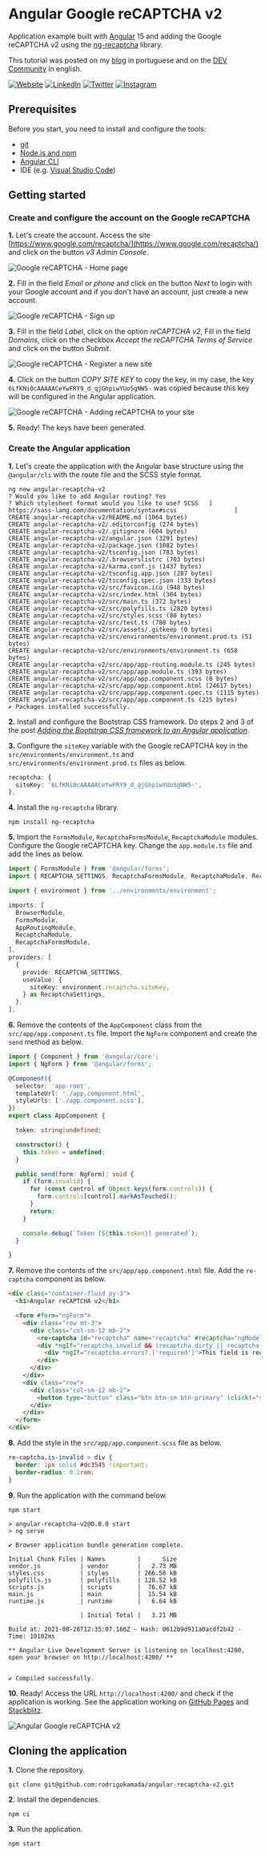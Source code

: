 # Angular Google reCAPTCHA v2


Application example built with [Angular](https://angular.io/) 15 and adding the Google reCAPTCHA v2 using the [ng-recaptcha](https://www.npmjs.com/package/ng-recaptcha) library.

This tutorial was posted on my [blog](https://rodrigo.kamada.com.br/blog/adicionando-o-componente-google-recaptcha-v2-em-uma-aplicacao-angular) in portuguese and on the [DEV Community](https://dev.to/rodrigokamada/adding-the-google-recaptcha-v2-to-an-angular-application-1o7o) in english.



[![Website](https://shields.braskam.com/v1/shields?name=website&format=rectangle&size=small&radius=5)](https://rodrigo.kamada.com.br)
[![LinkedIn](https://shields.braskam.com/v1/shields?name=linkedin&format=rectangle&size=small&radius=5)](https://www.linkedin.com/in/rodrigokamada)
[![Twitter](https://shields.braskam.com/v1/shields?name=twitter&format=rectangle&size=small&radius=5&socialAccount=rodrigokamada)](https://twitter.com/rodrigokamada)
[![Instagram](https://shields.braskam.com/v1/shields?name=instagram&format=rectangle&size=small&radius=5)](https://www.instagram.com/rodrigokamada)



## Prerequisites


Before you start, you need to install and configure the tools:

* [git](https://git-scm.com/)
* [Node.js and npm](https://nodejs.org/)
* [Angular CLI](https://angular.io/cli)
* IDE (e.g. [Visual Studio Code](https://code.visualstudio.com/))



## Getting started


### Create and configure the account on the Google reCAPTCHA


**1.** Let's create the account. Access the site [https://www.google.com/recaptcha/](https://www.google.com/recaptcha/) and click on the button *v3 Admin Console*.

![Google reCAPTCHA - Home page](docs/images/recaptcha-step1.png)

**2.** Fill in the field *Email or phone* and click on the button *Next* to login with your Google account and if you don't have an account, just create a new account.

![Google reCAPTCHA - Sign up](docs/images/recaptcha-step2.png)

**3.** Fill in the field *Label*, click on the option *reCAPTCHA v2*, Fill in the field *Domains*, click on the checkbox *Accept the reCAPTCHA Terms of Service* and click on the button *Submit*.

![Google reCAPTCHA - Register a new site](docs/images/recaptcha-step3.png)

**4.** Click on the button *COPY SITE KEY* to copy the key, in my case, the key `6LfKNi0cAAAAACeYwFRY9_d_qjGhpiwYUo5gNW5-` was copied because this key will be configured in the Angular application.

![Google reCAPTCHA - Adding reCAPTCHA to your site](docs/images/recaptcha-step4.png)

**5.** Ready! The keys have been generated.


### Create the Angular application


**1.** Let's create the application with the Angular base structure using the `@angular/cli` with the route file and the SCSS style format.

```shell
ng new angular-recaptcha-v2
? Would you like to add Angular routing? Yes
? Which stylesheet format would you like to use? SCSS   [ https://sass-lang.com/documentation/syntax#scss                ]
CREATE angular-recaptcha-v2/README.md (1064 bytes)
CREATE angular-recaptcha-v2/.editorconfig (274 bytes)
CREATE angular-recaptcha-v2/.gitignore (604 bytes)
CREATE angular-recaptcha-v2/angular.json (3291 bytes)
CREATE angular-recaptcha-v2/package.json (1082 bytes)
CREATE angular-recaptcha-v2/tsconfig.json (783 bytes)
CREATE angular-recaptcha-v2/.browserslistrc (703 bytes)
CREATE angular-recaptcha-v2/karma.conf.js (1437 bytes)
CREATE angular-recaptcha-v2/tsconfig.app.json (287 bytes)
CREATE angular-recaptcha-v2/tsconfig.spec.json (333 bytes)
CREATE angular-recaptcha-v2/src/favicon.ico (948 bytes)
CREATE angular-recaptcha-v2/src/index.html (304 bytes)
CREATE angular-recaptcha-v2/src/main.ts (372 bytes)
CREATE angular-recaptcha-v2/src/polyfills.ts (2820 bytes)
CREATE angular-recaptcha-v2/src/styles.scss (80 bytes)
CREATE angular-recaptcha-v2/src/test.ts (788 bytes)
CREATE angular-recaptcha-v2/src/assets/.gitkeep (0 bytes)
CREATE angular-recaptcha-v2/src/environments/environment.prod.ts (51 bytes)
CREATE angular-recaptcha-v2/src/environments/environment.ts (658 bytes)
CREATE angular-recaptcha-v2/src/app/app-routing.module.ts (245 bytes)
CREATE angular-recaptcha-v2/src/app/app.module.ts (393 bytes)
CREATE angular-recaptcha-v2/src/app/app.component.scss (0 bytes)
CREATE angular-recaptcha-v2/src/app/app.component.html (24617 bytes)
CREATE angular-recaptcha-v2/src/app/app.component.spec.ts (1115 bytes)
CREATE angular-recaptcha-v2/src/app/app.component.ts (225 bytes)
✔ Packages installed successfully.
```

**2.** Install and configure the Bootstrap CSS framework. Do steps 2 and 3 of the post *[Adding the Bootstrap CSS framework to an Angular application](https://github.com/rodrigokamada/angular-bootstrap)*.

**3.** Configure the `siteKey` variable with the Google reCAPTCHA key in the `src/environments/environment.ts` and `src/environments/environment.prod.ts` files as below.

```typescript
recaptcha: {
  siteKey: '6LfKNi0cAAAAACeYwFRY9_d_qjGhpiwYUo5gNW5-',
},
```

**4.** Install the `ng-recaptcha` library.

```shell
npm install ng-recaptcha
```

**5.** Import the `FormsModule`, `RecaptchaFormsModule`, `RecaptchaModule` modules. Configure the Google reCAPTCHA key. Change the `app.module.ts` file and add the lines as below.

```typescript
import { FormsModule } from '@angular/forms';
import { RECAPTCHA_SETTINGS, RecaptchaFormsModule, RecaptchaModule, RecaptchaSettings } from 'ng-recaptcha';

import { environment } from '../environments/environment';

imports: [
  BrowserModule,
  FormsModule,
  AppRoutingModule,
  RecaptchaModule,
  RecaptchaFormsModule,
],
providers: [
  {
    provide: RECAPTCHA_SETTINGS,
    useValue: {
      siteKey: environment.recaptcha.siteKey,
    } as RecaptchaSettings,
  },
],
```

**6.** Remove the contents of the `AppComponent` class from the `src/app/app.component.ts` file. Import the `NgForm` component and create the `send` method as below.

```typescript
import { Component } from '@angular/core';
import { NgForm } from '@angular/forms';

@Component({
  selector: 'app-root',
  templateUrl: './app.component.html',
  styleUrls: ['./app.component.scss'],
})
export class AppComponent {

  token: string|undefined;

  constructor() {
    this.token = undefined;
  }

  public send(form: NgForm): void {
    if (form.invalid) {
      for (const control of Object.keys(form.controls)) {
        form.controls[control].markAsTouched();
      }
      return;
    }

    console.debug(`Token [${this.token}] generated`);
  }

}
```

**7.** Remove the contents of the `src/app/app.component.html` file. Add the `re-captcha` component as below.

```html
<div class="container-fluid py-3">
  <h1>Angular reCAPTCHA v2</h1>

  <form #form="ngForm">
    <div class="row mt-3">
      <div class="col-sm-12 mb-2">
        <re-captcha id="recaptcha" name="recaptcha" #recaptcha="ngModel" [(ngModel)]="token" required [class.is-invalid]="recaptcha.invalid && (recaptcha.dirty || recaptcha.touched)"></re-captcha>
        <div *ngIf="recaptcha.invalid && (recaptcha.dirty || recaptcha.touched)" class="invalid-feedback">
          <div *ngIf="recaptcha.errors?.['required']">This field is required.</div>
        </div>
      </div>
    </div>
    <div class="row">
      <div class="col-sm-12 mb-2">
        <button type="button" class="btn btn-sm btn-primary" (click)="send(form)">Send</button>
      </div>
    </div>
  </form>
</div>
```

**8.** Add the style in the `src/app/app.component.scss` file as below.

```css
re-captcha.is-invalid > div {
  border: 1px solid #dc3545 !important;
  border-radius: 0.2rem;
}
```

**9.** Run the application with the command below.

```shell
npm start

> angular-recaptcha-v2@0.0.0 start
> ng serve

✔ Browser application bundle generation complete.

Initial Chunk Files | Names         |      Size
vendor.js           | vendor        |   2.73 MB
styles.css          | styles        | 266.58 kB
polyfills.js        | polyfills     | 128.52 kB
scripts.js          | scripts       |  76.67 kB
main.js             | main          |  15.54 kB
runtime.js          | runtime       |   6.64 kB

                    | Initial Total |   3.21 MB

Build at: 2021-08-28T12:35:07.166Z - Hash: 0612b9d911a0acdf2b42 - Time: 10102ms

** Angular Live Development Server is listening on localhost:4200, open your browser on http://localhost:4200/ **


✔ Compiled successfully.
```

**10.** Ready! Access the URL `http://localhost:4200/` and check if the application is working. See the application working on [GitHub Pages](https://rodrigokamada.github.io/angular-recaptcha-v2/) and [Stackblitz](https://stackblitz.com/edit/angular15-recaptcha-v2).

![Angular Google reCAPTCHA v2](docs/images/angular-recaptcha-v2.png)



## Cloning the application

**1.** Clone the repository.

```shell
git clone git@github.com:rodrigokamada/angular-recaptcha-v2.git
```

**2.** Install the dependencies.

```shell
npm ci
```

**3.** Run the application.

```shell
npm start
```
